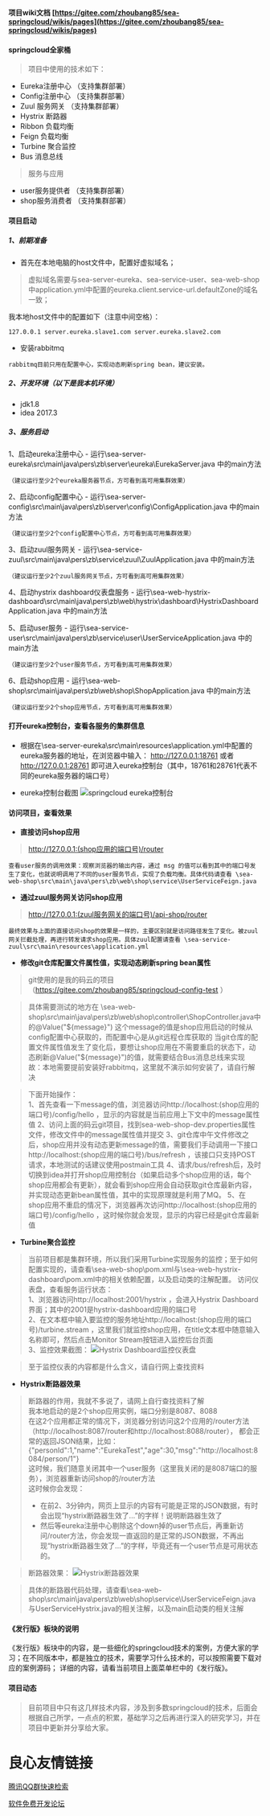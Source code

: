  

 **项目wiki文档 [https://gitee.com/zhoubang85/sea-springcloud/wikis/pages](https://gitee.com/zhoubang85/sea-springcloud/wikis/pages)** 


#### springcloud全家桶
> 项目中使用的技术如下：
- Eureka注册中心 （支持集群部署）
- Config注册中心 （支持集群部署）
- Zuul 服务网关  （支持集群部署）
- Hystrix 断路器
- Ribbon 负载均衡
- Feign 负载均衡
- Turbine 聚合监控
- Bus 消息总线

> 服务与应用
- user服务提供者 （支持集群部署）
- shop服务消费者 （支持集群部署）


#### 项目启动
##### 1、前期准备
- 首先在本地电脑的host文件中，配置好虚拟域名；
> 虚拟域名需要与sea-server-eureka、sea-service-user、sea-web-shop中application.yml中配置的eureka.client.service-url.defaultZone的域名一致；
 
我本地host文件中的配置如下（注意中间空格）：
```
127.0.0.1 server.eureka.slave1.com server.eureka.slave2.com
```
- 安装rabbitmq
```
rabbitmq目前只用在配置中心，实现动态刷新spring bean，建议安装。
```

##### 2、开发环境（以下是我本机环境）

- jdk1.8
- idea 2017.3

##### 3、服务启动
1、启动eureka注册中心 - 运行\sea-server-eureka\src\main\java\pers\zb\server\eureka\EurekaServer.java 中的main方法
```
（建议运行至少2个eureka服务器节点，方可看到高可用集群效果）
```
 

2、启动config配置中心 - 运行\sea-server-config\src\main\java\pers\zb\server\config\ConfigApplication.java 中的main方法
```
（建议运行至少2个config配置中心节点，方可看到高可用集群效果）
```
 

3、启动zuul服务网关 - 运行\sea-service-zuul\src\main\java\pers\zb\service\zuul\ZuulApplication.java 中的main方法
```
（建议运行至少2个zuul服务网关节点，方可看到高可用集群效果）
```
 

4、启动hystrix dashboard仪表盘服务 - 运行\sea-web-hystrix-dashboard\src\main\java\pers\zb\web\hystrix\dashboard\HystrixDashboardApplication.java 中的main方法

 

5、启动user服务 - 运行\sea-service-user\src\main\java\pers\zb\service\user\UserServiceApplication.java 中的main方法
```
（建议运行至少2个user服务节点，方可看到高可用集群效果）
```
 

6、启动shop应用 - 运行\sea-web-shop\src\main\java\pers\zb\web\shop\ShopApplication.java 中的main方法
```
（建议运行至少2个shop应用节点，方可看到高可用集群效果）
```
 

#### 打开eureka控制台，查看各服务的集群信息
- 根据在\sea-server-eureka\src\main\resources\application.yml中配置的eureka服务器的地址，在浏览器中输入：
 http://127.0.0.1:18761 或者 http://127.0.0.1:28761 即可进入eureka控制台（其中，18761和28761代表不同的eureka服务器的端口号）

- eureka控制台截图
![springcloud eureka控制台](https://gitee.com/uploads/images/2018/0323/044238_7c12e81e_341760.jpeg "springcloud eureka控制台.jpg")


#### 访问项目，查看效果
 -  **直接访问shop应用**
 > http://127.0.0.1:(shop应用的端口号)/router
```
查看user服务的调用效果：观察浏览器的输出内容，通过 msg 的值可以看到其中的端口号发生了变化，也就说明调用了不同的user服务节点，实现了负载均衡。具体代码请查看 \sea-web-shop\src\main\java\pers\zb\web\shop\service\UserServiceFeign.java
```
 -  **通过zuul服务网关访问shop应用**
 > http://127.0.0.1:(zuul服务网关的端口号)/api-shop/router
```
最终效果与上面的直接访问shop的效果是一样的，主要区别就是访问路径发生了变化。被zuul网关拦截处理，再进行转发请求shop应用。具体zuul配置请查看 \sea-service-zuul\src\main\resources\application.yml
```
 -  **修改git仓库配置文件属性值，实现动态刷新spring bean属性**
> git使用的是我的码云的项目（https://gitee.com/zhoubang85/springcloud-config-test ）

> 具体需要测试的地方在 \sea-web-shop\src\main\java\pers\zb\web\shop\controller\ShopController.java中的@Value("${message}")  
> 这个message的值是shop应用启动的时候从config配置中心获取的，而配置中心是从git远程仓库获取的  
> 当git仓库的配置文件属性值发生了变化后，要想让shop应用在不需要重启的状态下，动态刷新@Value("${message}")的值，就需要结合Bus消息总线来实现  
> 故：本地需要提前安装好rabbitmq，这里就不演示如何安装了，请自行解决  

> 下面开始操作：  
1、首先查看一下message的值，浏览器访问http://localhost:(shop应用的端口号)/config/hello ，显示的内容就是当前应用上下文中的message属性值
  2、访问上面的码云git项目，找到sea-web-shop-dev.properties属性文件，修改文件中的message属性值并提交
  3、git仓库中午文件修改之后，shop应用并没有动态更新message的值，需要我们手动调用一下接口http://localhost:(shop应用的端口号)/bus/refresh ，该接口只支持POST请求，本地测试的话建议使用postmain工具
  4、请求/bus/refresh后，及时切换到idea并打开shop应用控制台（如果启动多个shop应用的话，每个shop应用都会有更新），就会看到shop应用会自动获取git仓库最新内容，并实现动态更新bean属性值，其中的实现原理就是利用了MQ。
  5、在shop应用不重启的情况下，浏览器再次访问http://localhost:(shop应用的端口号)/config/hello ，这时候你就会发现，显示的内容已经是git仓库最新值

 -  **Turbine聚合监控**
> 当前项目都是集群环境，所以我们采用Turbine实现服务的监控；至于如何配置实现的，请查看\sea-web-shop\pom.xml与\sea-web-hystrix-dashboard\pom.xml中的相关依赖配置，以及启动类的注解配置。
> 访问仪表盘，查看服务运行状态：  
> 1、浏览器访问http://localhost:2001/hystrix ，会进入Hystrix Dashboard界面；其中的2001是hystrix-dashboard应用的端口号  
> 2、在文本框中输入要监控的服务地址http://localhost:(shop应用的端口号)/turbine.stream ，这里我们就监控shop应用，在title文本框中随意输入名称即可，然后点击Monitor Stream按钮进入监控后台页面  
> 3、监控效果截图： 
![Hystrix Dashboard监控仪表盘](https://gitee.com/uploads/images/2018/0323/044320_5e55e8e7_341760.jpeg "Hystrix Dashboard监控仪表盘.jpg")

> 至于监控仪表的内容都是什么含义，请自行网上查找资料

 -  **Hystrix断路器效果**
> 断路器的作用，我就不多说了，请网上自行查找资料了解  
> 我本地启动的是2个shop应用实例，端口分别是8087、8088  
> 在这2个应用都正常的情况下，浏览器分别访问这2个应用的/router方法（http://localhost:8087/router和http://localhost:8088/router）， 都会正常的返回JSON结果，比如：{"personId":1,"name":"EurekaTest","age":30,"msg":"http://localhost:8084/person/1"}  
> 这时候，我们随意关闭其中一个user服务（这里我关闭的是8087端口的服务），浏览器重新访问shop的/router方法  
> 这时候你会发现： 
> - 在前2、3分钟内，网页上显示的内容有可能是正常的JSON数据，有时会出现“hystrix断路器生效了...”的字样！说明断路器生效了
> - 然后等eureka注册中心剔除这个down掉的user节点后，再重新访问/router方法，你会发现一直返回的是正常的JSON数据，不再出现“hystrix断路器生效了...”的字样，毕竟还有一个user节点是可用状态的。 

> 断路器效果： 
![Hystrix断路器效果](https://gitee.com/uploads/images/2018/0323/044340_55bc14d8_341760.jpeg "Hystrix断路器效果.jpg")

> 具体的断路器代码处理，请查看\sea-web-shop\src\main\java\pers\zb\web\shop\service\UserServiceFeign.java与UserServiceHystrix.java的相关注解，以及main启动类的相关注解

#### 《发行版》板块的说明
《发行版》板块中的内容，是一些细化的springcloud技术的案例，方便大家的学习；在不同版本中，都是独立的技术，需要学习什么技术的，可以按照需要下载对应的案例源码；
详细的内容，请看当前项目上面菜单栏中的《发行版》。

#### 项目动态
> 目前项目中只有这几样技术内容，涉及到多数springcloud的技术，后面会根据自己所学，一点点的积累，基础学习之后再进行深入的研究学习，并在项目中更新并分享给大家。


 # 良心友情链接

[腾讯QQ群快速检索](http://u.720life.cn/s/8cf73f7c)

[软件免费开发论坛](http://u.720life.cn/s/bbb01dc0)